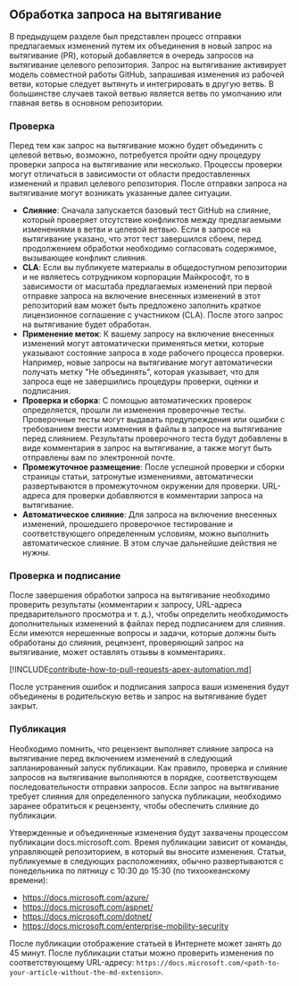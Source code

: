 ## <a name="pull-request-processing"></a>Обработка запроса на вытягивание

В предыдущем разделе был представлен процесс отправки предлагаемых изменений путем их объединения в новый запрос на вытягивание (PR), который добавляется в очередь запросов на вытягивание целевого репозитория. Запрос на вытягивание активирует модель совместной работы GitHub, запрашивая изменения из рабочей ветви, которые следует вытянуть и интегрировать в другую ветвь. В большинстве случаев такой ветвью является ветвь по умолчанию или главная ветвь в основном репозитории.

### <a name="validation"></a>Проверка

Перед тем как запрос на вытягивание можно будет объединить c целевой ветвью, возможно, потребуется пройти одну процедуру проверки запроса на вытягивание или несколько. Процессы проверки могут отличаться в зависимости от области предоставленных изменений и правил целевого репозитория. После отправки запроса на вытягивание могут возникать указанные далее ситуации.

- **Слияние**: Сначала запускается базовый тест GitHub на слияние, который проверяет отсутствие конфликтов между предлагаемыми изменениями в ветви и целевой ветвью. Если в запросе на вытягивание указано, что этот тест завершился сбоем, перед продолжением обработки необходимо согласовать содержимое, вызывающее конфликт слияния.
- **CLA**: Если вы публикуете материалы в общедоступном репозитории и не являетесь сотрудником корпорации Майкрософт, то в зависимости от масштаба предлагаемых изменений при первой отправке запроса на включение внесенных изменений в этот репозиторий вам может быть предложено заполнить краткое лицензионное соглашение с участником (CLA). После этого запрос на вытягивание будет обработан.
- **Применение меток**: К вашему запросу на включение внесенных изменений могут автоматически применяться метки, которые указывают состояние запроса в ходе рабочего процесса проверки. Например, новые запросы на вытягивание могут автоматически получать метку "Не объединять", которая указывает, что для запроса еще не завершились процедуры проверки, оценки и подписания.
- **Проверка и сборка**: С помощью автоматических проверок определяется, прошли ли изменения проверочные тесты. Проверочные тесты могут выдавать предупреждения или ошибки с требованием внести изменения в файлы в запросе на вытягивание перед слиянием. Результаты проверочного теста будут добавлены в виде комментария в запрос на вытягивание, а также могут быть отправлены вам по электронной почте.
- **Промежуточное размещение**: После успешной проверки и сборки страницы статьи, затронутые изменениями, автоматически развертываются в промежуточном окружении для проверки. URL-адреса для проверки добавляются в комментарии запроса на вытягивание.
- **Автоматическое слияние**: Для запроса на включение внесенных изменений, прошедшего проверочное тестирование и соответствующего определенным условиям, можно выполнить автоматическое слияние. В этом случае дальнейшие действия не нужны.

### <a name="review-and-sign-off"></a>Проверка и подписание

После завершения обработки запроса на вытягивание необходимо проверить результаты (комментарии к запросу, URL-адреса предварительного просмотра и т. д.), чтобы определить необходимость дополнительных изменений в файлах перед подписанием для слияния. Если имеются нерешенные вопросы и задачи, которые должны быть обработаны до слияния, рецензент, проверяющий запрос на вытягивание, может оставлять отзывы в комментариях.

[!INCLUDE[contribute-how-to-pull-requests-apex-automation.md](contribute-how-to-pull-requests-apex-automation.md)]

После устранения ошибок и подписания запроса ваши изменения будут объединены в родительскую ветвь и запрос на вытягивание будет закрыт.

### <a name="publishing"></a>Публикация

Необходимо помнить, что рецензент выполняет слияние запроса на вытягивание перед включением изменений в следующий запланированный запуск публикации. Как правило, проверка и слияние запросов на вытягивание выполняются в порядке, соответствующем последовательности отправки запросов. Если запрос на вытягивание требует слияния для определенного запуска публикации, необходимо заранее обратиться к рецензенту, чтобы обеспечить слияние до публикации.

Утвержденные и объединенные изменения будут захвачены процессом публикации docs.microsoft.com. Время публикации зависит от команды, управляющей репозиторием, в который вы вносите изменения. Статьи, публикуемые в следующих расположениях, обычно развертываются с понедельника по пятницу с 10:30 до 15:30 (по тихоокеанскому времени):

- https://docs.microsoft.com/azure/
- https://docs.microsoft.com/aspnet/
- https://docs.microsoft.com/dotnet/
- https://docs.microsoft.com/enterprise-mobility-security

После публикации отображение статьей в Интернете может занять до 45 минут. После публикации статьи можно проверить изменения по соответствующему URL-адресу: `https://docs.microsoft.com/<path-to-your-article-without-the-md-extension>`.
